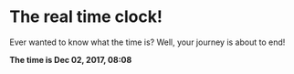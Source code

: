 # The real time clock!

Ever wanted to know what the time is? Well, your journey is about to end!

**The time is Dec 02, 2017, 08:08**